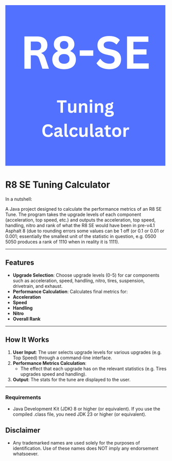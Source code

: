 ![Logo](https://raw.githubusercontent.com/468SiliconWP445/R8-SE-Tuning/refs/heads/main/logo.png)

# **R8 SE Tuning Calculator** 

In a nutshell:

A Java project designed to calculate the performance metrics of an R8 SE Tune. The program takes the upgrade levels of each component (acceleration, top speed, etc.) and outputs the acceleration, top speed, handling, nitro and rank of what the R8 SE would have been in pre-v4.1 Asphalt 8 (due to rounding errors some values can be 1 off (or 0.1 or 0.01 or 0.001; essentially the smallest unit of the statistic in question, e.g. 0500 5050 produces a rank of 1110 when in reality it is 1111).

---

## **Features**
-  **Upgrade Selection**: Choose upgrade levels (0-5) for car components such as acceleration, speed, handling, nitro, tires, suspension, drivetrain, and exhaust.
-  **Performance Calculation**: Calculates final metrics for:
  - **Acceleration**
  - **Speed**
  - **Handling**
  - **Nitro**
  - **Overall Rank**

---

## **How It Works**
1. **User Input**: The user selects upgrade levels for various upgrades (e.g. Top Speed) through a command-line interface.
2. **Performance Metrics Calculation**: 
   - The effect that each upgrade has on the relevant statistics (e.g. Tires upgrades speed and handling).
3. **Output**: The stats for the tune are displayed to the user.

---

### **Requirements**
- Java Development Kit (JDK) 8 or higher (or equivalent). If you use the compiled .class file, you need JDK 23 or higher (or equivalent).

## **Disclaimer**
- Any trademarked names are used solely for the purposes of identification. Use of these names does NOT imply any endorsement whatsoever.
